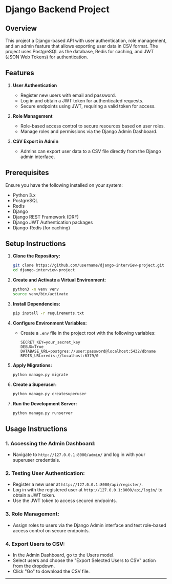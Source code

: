 # Django Backend Project

## Overview

This project a Django-based API with user authentication, role management, and an admin feature that allows exporting user data in CSV format. The project uses PostgreSQL as the database, Redis for caching, and JWT (JSON Web Tokens) for authentication.

## Features

1. **User Authentication**
   - Register new users with email and password.
   - Log in and obtain a JWT token for authenticated requests.
   - Secure endpoints using JWT, requiring a valid token for access.

2. **Role Management**
   - Role-based access control to secure resources based on user roles.
   - Manage roles and permissions via the Django Admin Dashboard.

3. **CSV Export in Admin**
   - Admins can export user data to a CSV file directly from the Django admin interface.

## Prerequisites

Ensure you have the following installed on your system:

- Python 3.x
- PostgreSQL
- Redis
- Django
- Django REST Framework (DRF)
- Django JWT Authentication packages
- Django-Redis (for caching)

## Setup Instructions

1. **Clone the Repository:**
   ```bash
   git clone https://github.com/username/django-interview-project.git
   cd django-interview-project
   ```

2. **Create and Activate a Virtual Environment:**
   ```bash
   python3 -m venv venv
   source venv/bin/activate
   ```

3. **Install Dependencies:**
   ```bash
   pip install -r requirements.txt
   ```

4. **Configure Environment Variables:**
   - Create a `.env` file in the project root with the following variables:
     ```plaintext
     SECRET_KEY=your_secret_key
     DEBUG=True
     DATABASE_URL=postgres://user:password@localhost:5432/dbname
     REDIS_URL=redis://localhost:6379/0
     ```

5. **Apply Migrations:**
   ```bash
   python manage.py migrate
   ```

6. **Create a Superuser:**
   ```bash
   python manage.py createsuperuser
   ```

7. **Run the Development Server:**
   ```bash
   python manage.py runserver
   ```

## Usage Instructions

### 1. **Accessing the Admin Dashboard:**

- Navigate to `http://127.0.0.1:8000/admin/` and log in with your superuser credentials.

### 2. **Testing User Authentication:**

- Register a new user at `http://127.0.0.1:8000/api/register/`.
- Log in with the registered user at `http://127.0.0.1:8000/api/login/` to obtain a JWT token.
- Use the JWT token to access secured endpoints.

### 3. **Role Management:**

- Assign roles to users via the Django Admin interface and test role-based access control on secure endpoints.

### 4. **Export Users to CSV:**

- In the Admin Dashboard, go to the Users model.
- Select users and choose the "Export Selected Users to CSV" action from the dropdown.
- Click "Go" to download the CSV file.

---